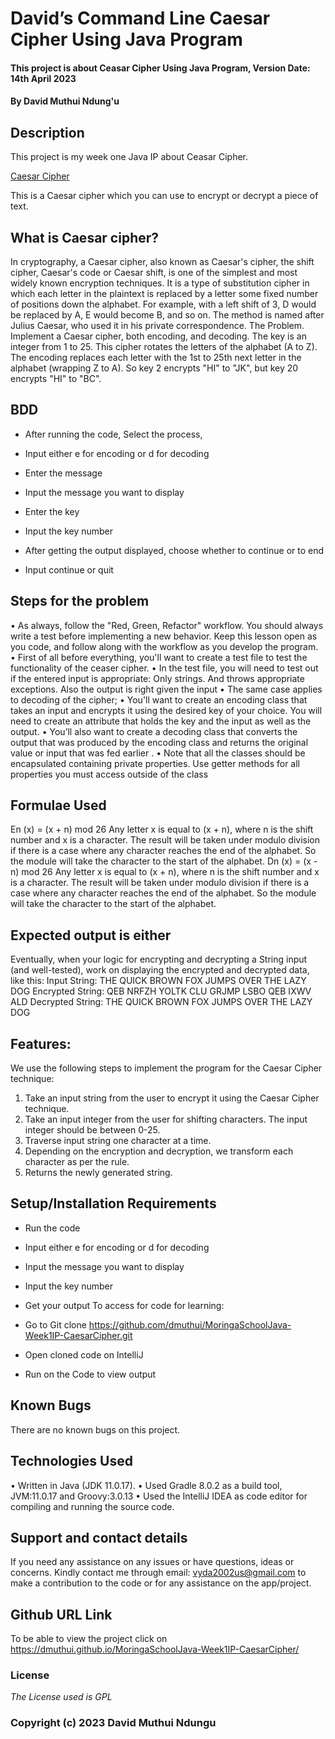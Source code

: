 # David’s Command Line Caesar Cipher Using Java Program

#### This project is about Ceasar Cipher Using Java Program, Version Date: 14th April 2023

#### By **David Muthui Ndung'u**

## Description

This project is my week one Java IP about Ceasar Cipher.

[Caesar Cipher](https://upload.wikimedia.org/wikipedia/commons/thumb/4/4a/Caesar_cipher_left_shift_of_3.svg/320px-Caesar_cipher_left_shift_of_3.svg.png)

This is a Caesar cipher which you can use to encrypt or decrypt a piece of text.

## What is Caesar cipher?
In cryptography, a Caesar cipher, also known as Caesar's cipher, the shift cipher, Caesar's code or Caesar shift, is one of the simplest and most widely known encryption techniques. It is a type of substitution cipher in which each letter in the plaintext is replaced by a letter some fixed number of positions down the alphabet. For example, with a left shift of 3, D would be replaced by A, E would become B, and so on. The method is named after Julius Caesar, who used it in his private correspondence.
The Problem.
Implement a Caesar cipher, both encoding, and decoding. The key is an integer from 1 to 25. This cipher rotates the letters of the alphabet (A to Z). The encoding replaces each letter with the 1st to 25th next letter in the alphabet (wrapping Z to A). So key 2 encrypts "HI" to "JK", but key 20 encrypts "HI" to "BC".

## BDD
* After running the code, Select the process,
- Input either e for encoding or d for decoding
* Enter the message
- Input the message you want to display
* Enter the key
- Input the key number
* After getting the output displayed, choose whether to continue or to end
- Input continue or quit

## Steps for the problem
•   As always, follow the "Red, Green, Refactor" workflow. You should always write a test before implementing a new behavior. Keep this lesson open as you code, and follow along with the workflow as you develop the program.
•   First of all before everything, you'll want to create a test file to test the functionality of the ceaser cipher.
•   In the test file, you will need to test out if the entered input is appropriate: Only strings. And throws appropriate exceptions. Also the output is right given the input
•   The same case applies to decoding of the cipher;
•   You'll want to create an encoding class that takes an input and encrypts it using the desired key of your choice. You will need to create an attribute that holds the key and the input as well as the output.
•   You’ll also want to create a decoding class that converts the output that was produced by the encoding class and returns the original value or input that was fed earlier .
•   Note that all the classes should be encapsulated containing private properties. Use getter methods for all properties you must access outside of the class

## Formulae Used
En (x) = (x + n) mod 26
Any letter x is equal to (x + n), where n is the shift number and x is a character. The result will be taken under modulo division if there is a case where any character reaches the end of the alphabet. So the module will take the character to the start of the alphabet.
Dn (x) = (x - n) mod 26
Any letter x is equal to (x + n), where n is the shift number and x is a character. The result will be taken under modulo division if there is a case where any character reaches the end of the alphabet. So the module will take the character to the start of the alphabet.

## **Expected output is either**
Eventually, when your logic for encrypting and decrypting a String input (and well-tested), work on displaying the encrypted and decrypted data, like this:
Input String: THE QUICK BROWN FOX JUMPS OVER THE LAZY DOG
Encrypted String: QEB NRFZH YOLTK CLU GRJMP LSBO QEB IXWV ALD
Decrypted String: THE QUICK BROWN FOX JUMPS OVER THE LAZY DOG

## Features:
We use the following steps to implement the program for the Caesar Cipher technique:
1.  Take an input string from the user to encrypt it using the Caesar Cipher technique.
2.  Take an input integer from the user for shifting characters. The input integer should be between 0-25.
3.  Traverse input string one character at a time.
4.  Depending on the encryption and decryption, we transform each character as per the rule.
5.  Returns the newly generated string.

## Setup/Installation Requirements
- Run the code
- Input either e for encoding or d for decoding
- Input the message you want to display
- Input the key number
- Get your output
  To access for code for learning:

- Go to Git clone https://github.com/dmuthui/MoringaSchoolJava-Week1IP-CaesarCipher.git
- Open cloned code on IntelliJ
- Run on the Code to view output

## Known Bugs
There are no known bugs on this project.

## Technologies Used
•   Written in Java (JDK 11.0.17).
•   Used Gradle 8.0.2 as a build tool, JVM:11.0.17 and Groovy:3.0.13
•   Used the IntelliJ IDEA as code editor for compiling and running the source code.

## Support and contact details
If you need any assistance on any issues or have questions, ideas or concerns. Kindly contact me through email: vyda2002us@gmail.com to make a contribution to the code or for any assistance on the app/project.

## Github URL Link
To be able to view the project click on https://dmuthui.github.io/MoringaSchoolJava-Week1IP-CaesarCipher/

### License
_The License used is GPL_

### Copyright (c) 2023 **David Muthui Ndungu**
